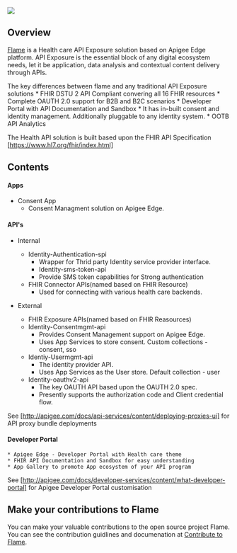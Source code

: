 <p align="left"><a href="http://apigee.com/"><img src="http://apigee.com/about/sites/all/themes/apigee_themes/apigee_mktg/images/logo.png"/></a></p>

Overview
--------
[Flame](https://github.com/apigee/flame#Flame-definition) is a Health care API Exposure solution based on Apigee Edge platform. API Exposure is the essential block of any digital ecosystem needs, let it be application, data analysis and contextual content delivery through APIs. 

The key differences between flame and any traditional API Exposure solutions
    * FHIR DSTU 2 API Compliant convering all 16 FHIR resources
    * Complete OAUTH 2.0 support for B2B and B2C scenarios
    * Developer Portal with API Documentation and Sandbox 
    * It has in-built consent and identity management. Additionally pluggable to any identity system.
    * OOTB API Analytics

The Health API solution is built based upon the FHIR API Specification [https://www.hl7.org/fhir/index.html]


Contents
----------------------------------

#### Apps
   * Consent App
     * Consent Managment solution on Apigee Edge. 
 
#### API's
   * Internal
     * Identity-Authentication-spi
        * Wrapper for Thrid party Identity service provider interface. 
       * Identity-sms-token-api
        * Provide SMS token capabilities for Strong authentication
     * FHIR Connector APIs(named based on FHIR Resource)
        * Used for connecting with various  health care backends.
         
   * External
     * FHIR Exposure APIs(named based on FHIR Reasources)
     * Identity-Consentmgmt-api
        * Provides Consent Management support on Apigee Edge. 
        * Uses App Services to store consent. Custom collections - consent, sso
      * Identiy-Usermgmt-api
        * The identity provider API. 
        * Uses App Services as the User store. Default collection - user
      * Identity-oauthv2-api
        * The key OAUTH API based upon the OAUTH 2.0 spec.
        * Presently supports  the authorization code and Client credential flow. 
             
See [http://apigee.com/docs/api-services/content/deploying-proxies-ui] for API proxy bundle deployments

#### Developer Portal
    * Apigee Edge - Developer Portal with Health care theme
    * FHIR API Documentation and Sandbox for easy understanding
    * App Gallery to promote App ecosystem of your API program
See [http://apigee.com/docs/developer-services/content/what-developer-portal] for Apigee Developer Portal customisation

Make your contributions to Flame
--------------------------------
You can make your valuable contributions to the open source project Flame. You can see the contribution guidlines and documenation at [Contribute to Flame](https://github.com/apigee/flame/blob/master/CONTRIBUTING.md).

